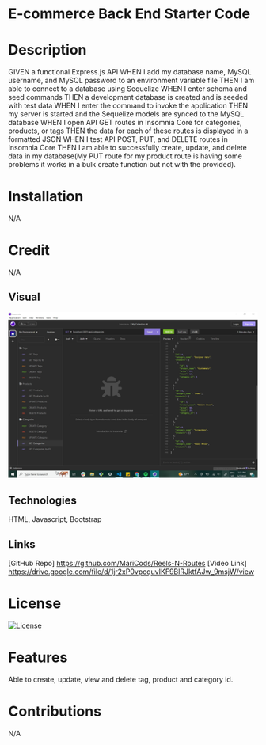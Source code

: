# E-commerce Back End Starter Code
# Description
GIVEN a functional Express.js API
WHEN I add my database name, MySQL username, and MySQL password to an environment variable file
THEN I am able to connect to a database using Sequelize
WHEN I enter schema and seed commands
THEN a development database is created and is seeded with test data
WHEN I enter the command to invoke the application
THEN my server is started and the Sequelize models are synced to the MySQL database
WHEN I open API GET routes in Insomnia Core for categories, products, or tags
THEN the data for each of these routes is displayed in a formatted JSON
WHEN I test API POST, PUT, and DELETE routes in Insomnia Core
THEN I am able to successfully create, update, and delete data in my database(My PUT route for my product route is having some problems it works in a bulk create function but not with the provided).
# Installation
N/A

# Credit
N/A

## Visual 
![img](./Develop/images/Insomnia-screenshot-13.jpg)


## Technologies
HTML, Javascript, Bootstrap


## Links

[GitHub Repo]
https://github.com/MariCods/Reels-N-Routes
[Video Link]
https://drive.google.com/file/d/1jr2xP0vpcquvIKF9BlRJktfAJw_9msjW/view


# License
   
[![License](https://img.shields.io/badge/license-MIT-lightgrey.svg)](https://opensource.org/licenses/MIT)

# Features
Able to create, update, view and delete tag, product and category id.

# Contributions
N/A